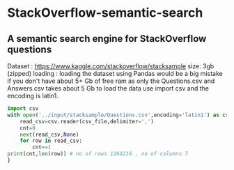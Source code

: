 # StackOverflow-semantic-search
## A semantic search engine for StackOverflow questions
Dataset : https://www.kaggle.com/stackoverflow/stacksample
size: 3gb (zipped)
loading : loading the dataset using Pandas would be a big mistake if you don't have about 5+ Gb of free ram as only the Questions.csv and Answers.csv takes about 5 Gb to load the data use import csv and the encoding is latin1.
```python
import csv
with open('../input/stacksample/Questions.csv',encoding='latin1') as csv_file:
    read_csv=csv.reader(csv_file,delimiter=',')
    cnt=0
    next(read_csv,None)
    for row in read_csv:
        cnt+=1
print(cnt,len(row)) # no of rows 1264216 , no of columns 7
}
```

